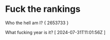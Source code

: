 # Fuck the rankings

Who the hell am I?
{ 2653733 }

What fucking year is it?
[ 2024-07-31T11:01:56Z ]
